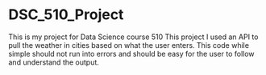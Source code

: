 # DSC_510_Project
This is my project for Data Science course 510
This project I used an API to pull the weather in cities based on what the user enters. This code while simple should not run into errors and should be easy for the user to follow and understand the output.
